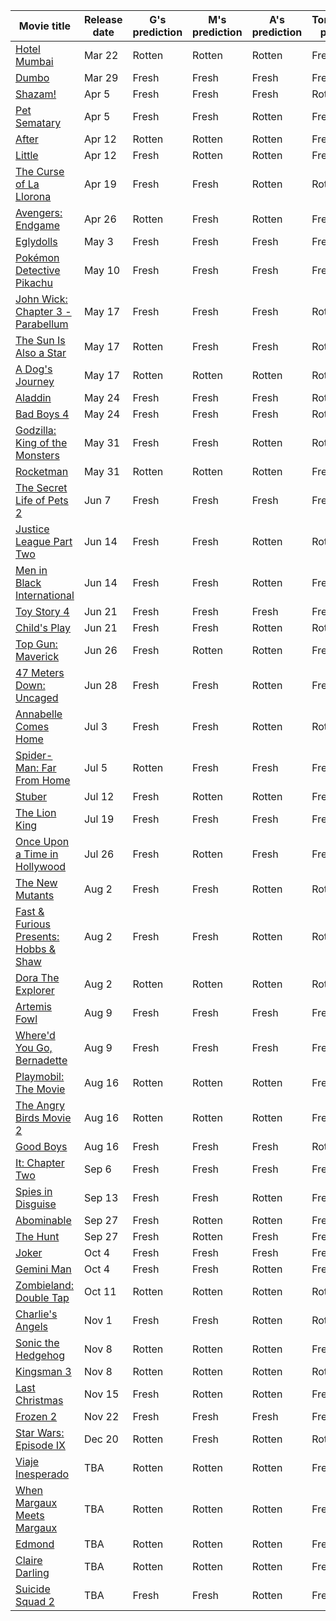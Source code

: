 | Movie title | Release date | G's prediction | M's prediction | A's prediction | Tomatology's prediction | Actual result |
| --- | --- | --- | --- | --- | --- | --- |
| [Hotel Mumbai](https://www.rottentomatoes.com/m/hotel_mumbai) | Mar 22 | Rotten | Rotten | Rotten | Fresh | - |
| [Dumbo](https://www.rottentomatoes.com/m/dumbo_2019) | Mar 29 | Fresh | Fresh | Fresh | Fresh | - |
| [Shazam!](https://www.rottentomatoes.com/m/shazam) | Apr 5 | Fresh | Fresh | Fresh | Rotten | - |
| [Pet Sematary](https://www.rottentomatoes.com/m/pet_sematary_2019) | Apr 5 | Fresh | Fresh | Rotten | Fresh | - |
| [After](https://www.rottentomatoes.com/m/after_2019) | Apr 12 | Rotten | Rotten | Rotten | Fresh | - |
| [Little](https://www.rottentomatoes.com/m/little_2019) | Apr 12 | Fresh | Rotten | Rotten | Fresh | - |
| [The Curse of La Llorona](https://www.rottentomatoes.com/m/the_curse_of_la_llorona_2019) | Apr 19 | Fresh | Fresh | Rotten | Rotten | - |
| [Avengers: Endgame](https://www.rottentomatoes.com/m/avengers_endgame) | Apr 26 | Rotten | Fresh | Rotten | Fresh | - |
| [Eglydolls](https://www.rottentomatoes.com/m/uglydolls) | May 3 | Fresh | Fresh | Fresh | Fresh | - |
| [Pokémon Detective Pikachu](https://www.rottentomatoes.com/m/pokemon_detective_pikachu) | May 10 | Fresh | Fresh | Fresh | Fresh | - |
| [John Wick: Chapter 3 - Parabellum](https://www.rottentomatoes.com/m/john_wick_chapter_3_parabellum) | May 17 | Fresh | Fresh | Fresh | Rotten | - |
| [The Sun Is Also a Star](https://www.rottentomatoes.com/m/the_sun_is_also_a_star) | May 17 | Rotten | Fresh | Fresh | Rotten | - |
| [A Dog's Journey](https://www.rottentomatoes.com/m/a_dogs_journey) | May 17 | Rotten | Rotten | Rotten | Rotten | - |
| [Aladdin](https://www.rottentomatoes.com/m/aladdin) | May 24 | Fresh | Fresh | Fresh | Rotten | - |
| [Bad Boys 4](https://www.rottentomatoes.com/m/bad_boys_4) | May 24 | Fresh | Fresh | Fresh | Rotten | - |
| [Godzilla: King of the Monsters](https://www.rottentomatoes.com/m/godzilla_king_of_the_monsters_2019) | May 31 | Fresh | Fresh | Rotten | Rotten | - |
| [Rocketman](https://www.rottentomatoes.com/m/rocketman_2019) | May 31 | Rotten | Rotten | Rotten | Fresh | - |
| [The Secret Life of Pets 2](https://www.rottentomatoes.com/m/the_secret_life_of_pets_2) | Jun 7 | Fresh | Fresh | Fresh | Fresh | - |
| [Justice League Part Two](https://www.rottentomatoes.com/m/justice_league_part_two_2019) | Jun 14 | Fresh | Fresh | Rotten | Rotten | - |
| [Men in Black International](https://www.rottentomatoes.com/m/men_in_black_international) | Jun 14 | Fresh | Fresh | Rotten | Fresh | - |
| [Toy Story 4](https://www.rottentomatoes.com/m/toy_story_4) | Jun 21 | Fresh | Fresh | Fresh | Fresh | - |
| [Child's Play](https://www.rottentomatoes.com/m/childs_play_2019) | Jun 21 | Fresh | Fresh | Rotten | Rotten | - |
| [Top Gun: Maverick](https://www.rottentomatoes.com/m/top_gun_maverick) | Jun 26 | Fresh | Rotten | Rotten | Fresh | - |
| [47 Meters Down: Uncaged](https://www.rottentomatoes.com/m/47_meters_down_uncaged) | Jun 28 | Fresh | Fresh | Rotten | Fresh | - |
| [Annabelle Comes Home](https://www.rottentomatoes.com/m/untitled_annabelle_film) | Jul 3 | Fresh | Fresh | Rotten | Rotten | - |
| [Spider-Man: Far From Home](https://www.rottentomatoes.com/m/spider_man_far_from_home) | Jul 5 | Rotten | Fresh | Fresh | Fresh | - |
| [Stuber](https://www.rottentomatoes.com/m/stuber) | Jul 12 | Fresh | Rotten | Rotten | Fresh | - |
| [The Lion King](https://www.rottentomatoes.com/m/the_lion_king_2019) | Jul 19 | Fresh | Fresh | Fresh | Fresh | - |
| [Once Upon a Time in Hollywood](https://www.rottentomatoes.com/m/once_upon_a_time_in_hollywood) | Jul 26 | Fresh | Rotten | Fresh | Fresh | - |
| [The New Mutants](https://www.rottentomatoes.com/m/the_new_mutants) | Aug 2 | Fresh | Fresh | Rotten | Rotten | - |
| [Fast & Furious Presents: Hobbs & Shaw](https://www.rottentomatoes.com/m/fast_and_furious_presents_hobbs_and_shaw) | Aug 2 | Fresh | Fresh | Rotten | Rotten | - |
| [Dora The Explorer](https://www.rottentomatoes.com/m/dora_the_explorer_2019) | Aug 2 | Rotten | Rotten | Rotten | Rotten | - |
| [Artemis Fowl](https://www.rottentomatoes.com/m/artemis_fowl_2019) | Aug 9 | Fresh | Fresh | Fresh | Fresh | - |
| [Where'd You Go, Bernadette](https://www.rottentomatoes.com/m/whered_you_go_bernadette) | Aug 9 | Fresh | Fresh | Fresh | Fresh | - |
| [Playmobil: The Movie](https://www.rottentomatoes.com/m/playmobil_the_movie) | Aug 16 | Rotten | Rotten | Rotten | Fresh | - |
| [The Angry Birds Movie 2](https://www.rottentomatoes.com/m/the_angry_birds_movie_2) | Aug 16 | Rotten | Rotten | Rotten | Fresh | - |
| [Good Boys](https://www.rottentomatoes.com/m/good_boys_2019) | Aug 16 | Fresh | Fresh | Fresh | Rotten | - |
| [It: Chapter Two](https://www.rottentomatoes.com/m/it_chapter_two) | Sep 6 | Fresh | Fresh | Fresh | Fresh | - |
| [Spies in Disguise](https://www.rottentomatoes.com/m/spies_in_disguise) | Sep 13 | Fresh | Fresh | Rotten | Fresh | - |
| [Abominable](https://www.rottentomatoes.com/m/abominable) | Sep 27 | Fresh | Rotten | Rotten | Fresh | - |
| [The Hunt](https://www.rottentomatoes.com/m/the_hunt_2019) | Sep 27 | Fresh | Rotten | Fresh | Fresh | - |
| [Joker](https://www.rottentomatoes.com/m/joker_2019) | Oct 4 | Fresh | Fresh | Fresh | Fresh | - |
| [Gemini Man](https://www.rottentomatoes.com/m/gemini_man_2019) | Oct 4 | Fresh | Fresh | Rotten | Fresh | - |
| [Zombieland: Double Tap](https://www.rottentomatoes.com/m/zombieland_double_tap) | Oct 11 | Rotten | Rotten | Rotten | Rotten | - |
| [Charlie's Angels](https://www.rottentomatoes.com/m/charlies_angels_2019) | Nov 1 | Fresh | Fresh | Rotten | Rotten | - |
| [Sonic the Hedgehog](https://www.rottentomatoes.com/m/sonic_the_hedgehog_2019) | Nov 8 | Rotten | Rotten | Rotten | Fresh | - |
| [Kingsman 3](https://www.rottentomatoes.com/m/kingsman_3) | Nov 8 | Rotten | Rotten | Rotten | Rotten | - |
| [Last Christmas](https://www.rottentomatoes.com/m/last_christmas_2019) | Nov 15 | Fresh | Rotten | Rotten | Fresh | - |
| [Frozen 2](https://www.rottentomatoes.com/m/frozen_2) | Nov 22 | Fresh | Fresh | Fresh | Fresh | - |
| [Star Wars: Episode IX](https://www.rottentomatoes.com/m/star_wars_episode_ix) | Dec 20 | Rotten | Fresh | Rotten | Rotten | - |
| [Viaje Inesperado](https://www.rottentomatoes.com/m/viaje_inesperado) | TBA | Rotten | Rotten | Rotten | Fresh | - |
| [When Margaux Meets Margaux](https://www.rottentomatoes.com/m/when_margaux_meets_margaux) | TBA | Rotten | Rotten | Rotten | Fresh | - |
| [Edmond](https://www.rottentomatoes.com/m/edmond_2018) | TBA | Rotten | Rotten | Rotten | Fresh | - |
| [Claire Darling](https://www.rottentomatoes.com/m/claire_darling) | TBA | Rotten | Rotten | Rotten | Fresh | - |
| [Suicide Squad 2](https://www.rottentomatoes.com/m/suicide_squad_2) | TBA | Fresh | Fresh | Rotten | Fresh | - |
